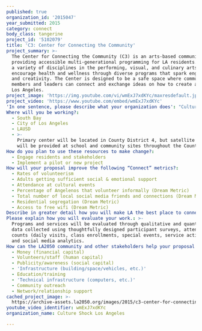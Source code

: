 ```yaml
---
published: true
organization_id: '2015047'
year_submitted: 2015
category: connect
body_class: tangerine
project_id: '5102079'
title: 'C3: Center for Connecting the Community'
project_summary: >-
  The Center for Connecting the Community (C3) is an arts-based community center
  providing accessible multi-generational programming for LA residents. Through
  a variety of disciplines in the performing, visual, and culinary arts, C3 will
  encourage health and wellness through diverse programs that spark engagement
  and creativity. The Center is designed to be a safe space where community
  members and leaders can connect and exchange ideas on how to create a vibrant
  Los Angeles. 
project_image: 'https://img.youtube.com/vi/wmExJ7xdKYc/maxresdefault.jpg'
project_video: 'https://www.youtube.com/embed/wmExJ7xdKYc'
'In one sentence, please describe what your organization does': "Culture Shock LA utilizes urban dance, art, and culture to cultivate meaningful education, enrichment and entertainment programs\r\nin diverse communities."
Where will you be working?:
  - South Bay
  - City of Los Angeles
  - LAUSD
  - >-
    Primary center will be located in County District 4, but satellite services
    will be provided at school and community sites throughout the County.
How do you plan to use these resources to make change?:
  - Engage residents and stakeholders
  - Implement a pilot or new project
How will your proposal improve the following “Connect” metrics?:
  - Rates of volunteerism
  - Adults getting sufficient social & emotional support
  - Attendance at cultural events
  - Percentage of Angelenos that volunteer informally (Dream Metric)
  - Total number of local social media friends and connections (Dream Metric)
  - Residential segregation (Dream Metric)
  - Access to free wifi (Dream Metric)
Describe in greater detail how you will make LA the best place to connect.: "Dedicated to education, enrichment, and entertainment, Culture Shock LA plans to open an arts-based Center for Connecting the Community (C3) providing accessible multi-generational programming for LA residents. Through a variety of disciplines in the performing, visual, and culinary arts, C3 will encourage health and wellness through diverse programs that spark engagement and creativity. \r\n\r\nEDUCATION\r\nC3 will feature programs designed for different age groups under each of the subject areas. Examples of these are music (Mommy & Me, music production), dance (stretching, yoga, and a variety of dance disciplines), visual arts (drawing, graphic design, ceramics), and culinary arts (nutrition, healthy cooking). \r\n\r\nAdditional classes and groups will also be offered based on the interests of volunteers and the identified needs of the community. For example, if parents are interested in forming support groups or play groups, the Center can provide a space for them. If qualified volunteers wish to provide classes in subjects they care about such as financial literacy, computer basics, or resume building, the Center can afford them the opportunity to do so.\r\n\r\nENRICHMENT\r\nIn addition, the Center will include a cafe and common area where people can congregate and connect. It will be a place where students can complete school work while waiting for classes to begin, parents can meet up to exchange advice and experiences, seniors can gather to socialize, and the community at large is welcome to come together. The cafe will also provide job opportunities and give students in the culinary arts classes the opportunity to gain valuable hands on experience in food service and preparation.\r\n\r\nTrue to Culture Shock LA's passion for community service, the Center will also promote projects to support the local community. Planning service opportunities appropriate for all ages, C3 will bring together volunteers and engage them in activities that improve their neighborhoods. \r\n\r\nENTERTAIN\r\nC3 would be the community hub providing meeting space for community discussions, performances, and gatherings. Our goal is for the Center to be a safe space where, through the creative, connecting, and learning process, community members and leaders can improve their well-being and exchange ideas on how to create a vibrant Los Angeles. "
Please explain how you will evaluate your work.: >-
  Programs and services will be evaluated through qualitative and quantitative
  data collected using thoughtfully designed participant surveys, attendance
  counts (daily visits, class enrollments, special events, service activities),
  and social media analytics.
How can the LA2050 community and other stakeholders help your proposal succeed?:
  - Money (financial capital)
  - Volunteers/staff (human capital)
  - Publicity/awareness (social capital)
  - 'Infrastructure (building/space/vehicles, etc.)'
  - Education/training
  - 'Technical infrastructure (computers, etc.)'
  - Community outreach
  - Network/relationship support
cached_project_image: >-
  https://archive-assets.la2050.org/images/2015/c3-center-for-connecting-the-community/img.youtube.com/vi/wmExJ7xdKYc/maxresdefault.jpg
youtube_video_identifier: wmExJ7xdKYc
organization_name: Culture Shock Los Angeles

---
```

